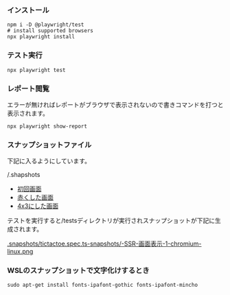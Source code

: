 ### インストール
```
npm i -D @playwright/test
# install supported browsers
npx playwright install
```

### テスト実行
```
npx playwright test
```

### レポート閲覧
エラーが無ければレポートがブラウザで表示されないので書きコマンドを打つと表示されます。
```
npx playwright show-report
```

### スナップショットファイル
下記に入るようにしています。

/.shapshots

- [初回画面](.snapshots/tictactoe.spec.ts-snapshots/初回実行.png)
- [赤くした画面](.snapshots/tictactoe.spec.ts-snapshots/赤くした画面.png)
- [4x3にした画面](.snapshots/tictactoe.spec.ts-snapshots/4x3にした画面.png)

テストを実行すると/testsディレクトリが実行されスナップショットが下記に生成されます。

[.snapshots/tictactoe.spec.ts-snapshots/-SSR-画面表示-1-chromium-linux.png](.snapshots/tictactoe.spec.ts-snapshots/-SSR-画面表示-1-chromium-linux.png)

### WSLのスナップショットで文字化けするとき
```
sudo apt-get install fonts-ipafont-gothic fonts-ipafont-mincho
```